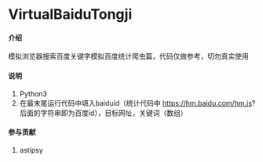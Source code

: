 # VirtualBaiduTongji

#### 介绍
模拟浏览器搜索百度关键字模拟百度统计爬虫篇，代码仅做参考，切勿真实使用

#### 说明

1. Python3
2. 在最末尾运行代码中填入baiduid（统计代码中 https://hm.baidu.com/hm.js? 后面的字符串即为百度id），目标网址，关键词（数组）

#### 参与贡献

1. astipsy
